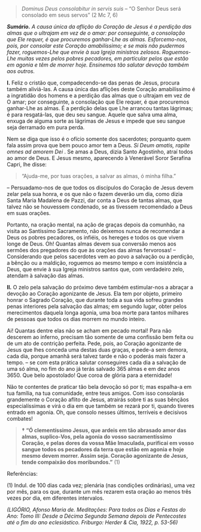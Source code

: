 > *Dominus Deus consolabitur in servis suis* – “O Senhor Deus será consolado em seus servos” (2 Mc 7, 6)

***Sumário.** A causa única da aflição do Coração de Jesus é a perdição das almas que o ultrajam em vez de o amar: por conseguinte, a consolação que Ele requer, é que procuremos ganhar-Lhe as almas. Esforcemo-nos, pois, por consolar este Coração amabilíssimo; e se mais não pudermos fazer, roguemos-Lhe que envie à sua Igreja ministros zelosos. Roguemos-Lhe muitas vezes pelos pobres pecadores, em particular pelos que estão em agonia e têm de morrer hoje. Ensinemos tão salutar devoção também aos outros.*

**I.** Feliz o cristão que, compadecendo-se das penas de Jesus, procura também aliviá-las. A causa única das aflições deste Coração amabilíssimo é a ingratidão dos homens e a perdição das almas que o ultrajam em vez de O amar; por conseguinte, a consolação que Ele requer, é que procuremos ganhar-Lhe as almas. É a perdição delas que Lhe arrancou tantas lágrimas; é para resgatá-las, que deu seu sangue. Aquele que salva uma alma, enxuga de alguma sorte as lágrimas de Jesus e impede que seu sangue seja derramado em pura perda.

Nem se diga que isso é o ofício somente dos sacerdotes; porquanto quem fala assim prova que bem pouco amor tem a Deus. *Si Deum amatis, rapite omnes ad amorem Dei* . Se amas a Deus, dizia Santo Agostinho, atraí todos ao amor de Deus. E Jesus mesmo, aparecendo à Venerável Soror Serafina Capri, lhe disse:

> “Ajuda-me, por tuas orações, a salvar as almas, ó minha filha.”

– Persuadamo-nos de que todos os discípulos do Coração de Jesus devem zelar pela sua honra, e os que não o fazem deverão um dia, como dizia Santa Maria Madalena de Pazzi, dar conta a Deus de tantas almas, que talvez não se houvessem condenado, se as tivessem recomendado a Deus em suas orações.

Portanto, na oração mental, na ação de graças depois da comunhão, na visita ao Santíssimo Sacramento, não deixemos nunca de recomendar a Deus os pobres pecadores, os infiéis, os hereges e todos os que vivem longe de Deus. Oh! Quantas almas devem sua conversão menos aos sermões dos pregadores do que às orações das almas fervorosas! – Considerando que pelos sacerdotes vem ao povo a salvação ou a perdição, a bênção ou a maldição, roguemos ao mesmo tempo e com insistência a Deus, que envie à sua Igreja ministros santos que, com verdadeiro zelo, atendam à salvação das almas.

**II.** O zelo pela salvação do próximo deve também estimular-nos a abraçar a devoção ao Coração agonizante de Jesus. Ela tem por objeto, primeiro honrar o Sagrado Coração, que durante toda a sua vida sofreu grandes penas interiores pela salvação das almas; em segundo lugar, obter pelos merecimentos daquela longa agonia, uma boa morte para tantos milhares de pessoas que todos os dias morrem no mundo inteiro.

Ai! Quantas dentre elas não se acham em pecado mortal! Para não descerem ao inferno, precisam tão somente de uma confissão bem feita ou de um ato de contrição perfeita. Pede, pois, ao Coração agonizante de Jesus que lhes conceda uma destas duas graças, e pede-a sem demora, cada dia, porque amanhã será talvez tarde e não o poderás mais fazer a tempo. – se com esta prática salutar conseguires cada dia a salvação de uma só alma, no fim do ano já terás salvado 365 almas e em dez anos 3650. Que belo apostolado! Que coroa de glória para a eternidade!

Não te contentes de praticar tão bela devoção só por ti; mas espalha-a em tua família, na tua comunidade, entre teus amigos. Com isso consolarás grandemente o Coração aflito de Jesus, atrairás sobre ti as suas bênçãos especialíssimas e virá o dia em que também se rezará por ti, quando tiveres entrado em agonia. Oh, que consolo nesses últimos, terríveis e decisivos combates!

> **† “Ó clementíssimo Jesus, que ardeis em tão abrasado amor das almas, suplico-Vos, pela agonia do vosso sacramentíssimo Coração, e pelas dores da vossa Mãe Imaculada, purificai em vosso sangue todos os pecadores da terra que estão em agonia e hoje mesmo devem morrer. Assim seja. Coração agonizante de Jesus, tende compaixão dos moribundos.”** (1)

Referências:

\(1\) Indul. de 100 dias cada vez; plenária (nas condições ordinárias), uma vez por mês, para os que, durante um mês rezarem esta oração ao menos três vezes por dia, em diferentes intervalos.

*(LIGÓRIO, Afonso Maria de. Meditações: Para todos os Dias e Festas do Ano: Tomo III: Desde a Décima Segunda Semana depois de Pentecostes até o fim do ano eclesiástico. Friburgo: Herder & Cia, 1922, p. 53-56)*
